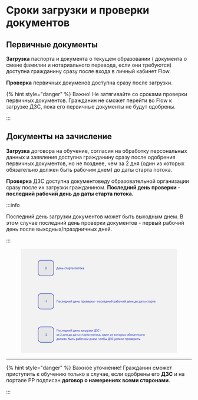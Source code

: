 # Сроки загрузки и проверки документов

## Первичные документы

**Загрузка** паспорта и документа о текущем образовании ( документа о смене фамилии и нотариального перевода, если они требуются) доступна гражданину сразу после входа в личный кабинет Flow.

**Проверка** первичных докуменов доступна сразу после загрузки.

{% hint style="danger" %}
Важно! Не затягивайте со сроками проверки первичных документов. Гражданин не сможет перейти во Flow к загрузке ДЗС, пока его первичные документы не будут одобрены.

:::

## Документы на зачисление

**Загрузка** договора на обучение, согласия на обработку персональных данных и заявления доступна гражданину сразу после одобрения первичных документов, но не позднее, чем  за 2 дня (один из которых обязательно должен быть рабочим днем) до даты старта потока.

**Проверка** ДЗС доступна документоведу образовательной организации сразу после их загрузки гражданином. **Последний день проверки - последний рабочий день до даты старта потока.**

:::info

Последний день загрузки документов может быть выходным днем. В этом случае последний день проверки документов  - первый рабочий день после выходных/праздничных дней.

:::

<figure><img src="../../.gitbook/assets/Untitled (1).jpg" alt=""><figcaption></figcaption></figure>

***

{% hint style="danger" %}
Важное уточнение! Гражданин сможет приступить к обучению только в случае, если одобрены его **ДЗС** и на портале РР подписан **договор о намерениях всеми сторонами**.

:::

